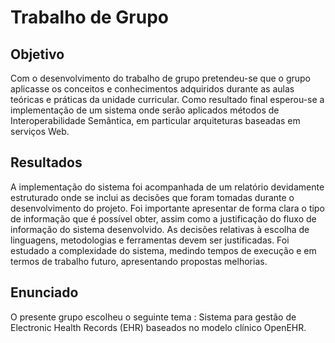 # Trabalho de Grupo
## Objetivo
Com o desenvolvimento do trabalho de grupo pretendeu-se que o grupo aplicasse os conceitos e conhecimentos adquiridos durante as aulas teóricas e práticas da unidade curricular. Como resultado final esperou-se a implementação de um sistema onde serão aplicados métodos de Interoperabilidade Semântica, em particular arquiteturas baseadas em serviços Web.
## Resultados
A implementação do sistema foi acompanhada de um relatório devidamente estruturado onde se inclui as decisões que foram tomadas durante o desenvolvimento do projeto. Foi importante apresentar de forma clara o tipo de informação que é possível obter, assim como a justificação do fluxo de informação do sistema desenvolvido. As decisões relativas à escolha de linguagens, metodologias e ferramentas devem ser justificadas. Foi estudado a complexidade do sistema, medindo tempos de execução e em termos de trabalho futuro, apresentando propostas melhorias.
## Enunciado
O presente grupo escolheu o seguinte tema : Sistema para gestão de Electronic Health Records (EHR) baseados no modelo clínico OpenEHR.